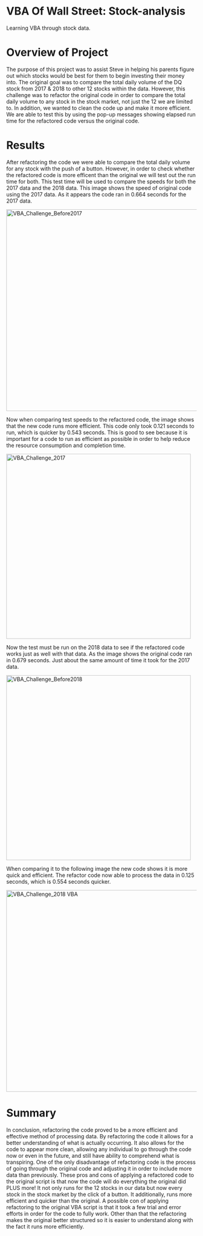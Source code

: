 # VBA Of Wall Street: Stock-analysis
Learning VBA through stock data. 

# Overview of Project
   The purpose of this project was to assist Steve in helping his parents figure out which stocks would be best for them to begin investing their money into. The original goal was to compare the total daily volume of the DQ stock from 2017 & 2018 to other 12 stocks within the data. However, this challenge was to refactor the original code in order to compare the total daily volume to any stock in the stock market, not just the 12 we are limited to. In addition, we wanted to clean the code up and make it more efficient. We are able to test this by using the pop-up messages showing elapsed run time for the refactored code versus the original code.

# Results
  After refactoring the code we were able to compare the total daily volume for any stock with the push of a button. However, in order to check whether the refactored code is more efficent than the original we will test out the run time for both. This test time will be used to compare the speeds for both the 2017 data and the 2018 data. 
  This image shows the speed of original code using the 2017 data. As it appears the code ran in 0.664 seconds for the 2017 data. 

<img width="532" alt="VBA_Challenge_Before2017" src="https://user-images.githubusercontent.com/117120227/204113490-c67177e7-c430-411d-bc54-378160d3141f.png">
 
  Now when comparing test speeds to the refactored code, the image shows that the new code runs more efficient. This code only took 0.121 seconds to run, which is quicker by 0.543 seconds. This is good to see because it is important for a code to run as efficient as possible in order to help reduce the resource consumption and completion time. 
  
<img width="488" alt="VBA_Challenge_2017" src="https://user-images.githubusercontent.com/117120227/204113492-0cf2de80-95ea-415c-907f-446da984bf94.png">
 
 Now the test must be run on the 2018 data to see if the refactored code works just as well with that data. As the image shows the original code ran in 0.679 seconds. Just about the same amount of time it took for the 2017 data.
 
<img width="488" alt="VBA_Challenge_Before2018" src="https://user-images.githubusercontent.com/117120227/204113507-139fef84-0600-4663-aa7a-1d3514e2c669.png">
  
 When comparing it to the following image the new code shows it is more quick and efficient. The refactor code now able to process the data in 0.125 seconds, which is 0.554 seconds quicker.
  
<img width="532" alt="VBA_Challenge_2018 VBA" src="https://user-images.githubusercontent.com/117120227/204113509-adf7ee77-67f0-48a4-9331-2b8efa9ad174.png">

# Summary
   In conclusion, refactoring the code proved to be a more efficient and effective method of processing data. By refactoring the code it allows for a better understanding of what is actually occurring. It also allows for the code to appear more clean, allowing any individual to go through the code now or even in the future, and still have ability to comprehend what is transpiring. One of the only disadvantage of refactoring code is the process of going through the original code and adjusting it in order to include more data than previously. 
   These pros and cons of applying a refactored code to the original script is that now the code will do everything the original did PLUS more! It not only runs for the 12 stocks in our data but now every stock in the stock market by the click of a button. It additionally, runs more efficient and quicker than the original. A possible con of applying refactoring to the original VBA script is that it took a few trial and error efforts in order for the code to fully work. Other than that the refactoring makes the original better structured so it is easier to understand along with the fact it runs more efficiently. 

